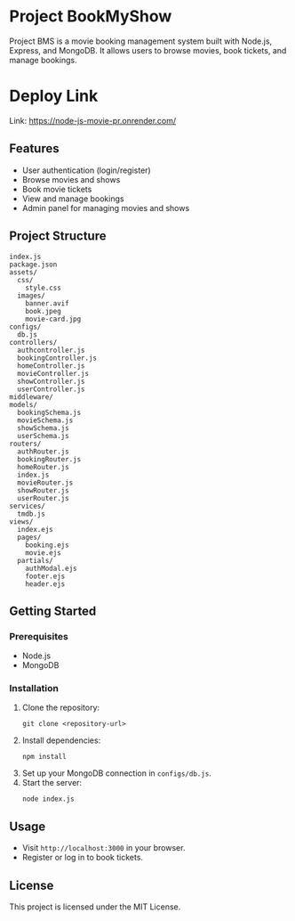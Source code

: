 # Project BookMyShow

Project BMS is a movie booking management system built with Node.js, Express, and MongoDB. It allows users to browse movies, book tickets, and manage bookings.

# Deploy Link
Link: https://node-js-movie-pr.onrender.com/

## Features
- User authentication (login/register)
- Browse movies and shows
- Book movie tickets
- View and manage bookings
- Admin panel for managing movies and shows

## Project Structure
```
index.js
package.json
assets/
  css/
    style.css
  images/
    banner.avif
    book.jpeg
    movie-card.jpg
configs/
  db.js
controllers/
  authcontroller.js
  bookingController.js
  homeController.js
  movieController.js
  showController.js
  userController.js
middleware/
models/
  bookingSchema.js
  movieSchema.js
  showSchema.js
  userSchema.js
routers/
  authRouter.js
  bookingRouter.js
  homeRouter.js
  index.js
  movieRouter.js
  showRouter.js
  userRouter.js
services/
  tmdb.js
views/
  index.ejs
  pages/
    booking.ejs
    movie.ejs
  partials/
    authModal.ejs
    footer.ejs
    header.ejs
```

## Getting Started

### Prerequisites
- Node.js
- MongoDB

### Installation
1. Clone the repository:
   ```
   git clone <repository-url>
   ```
2. Install dependencies:
   ```
   npm install
   ```
3. Set up your MongoDB connection in `configs/db.js`.
4. Start the server:
   ```
   node index.js
   ```

## Usage
- Visit `http://localhost:3000` in your browser.
- Register or log in to book tickets.

## License
This project is licensed under the MIT License.